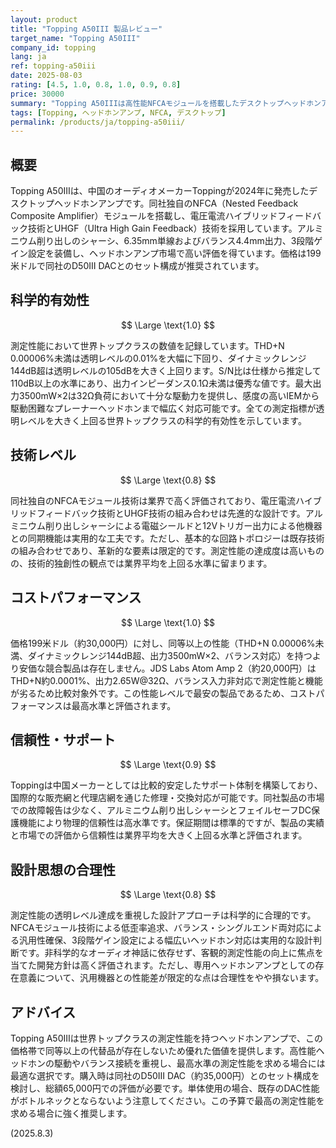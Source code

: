 ```yaml
---
layout: product
title: "Topping A50III 製品レビュー"
target_name: "Topping A50III"
company_id: topping
lang: ja
ref: topping-a50iii
date: 2025-08-03
rating: [4.5, 1.0, 0.8, 1.0, 0.9, 0.8]
price: 30000
summary: "Topping A50IIIは高性能NFCAモジュールを搭載したデスクトップヘッドホンアンプです。THD+N 0.00006%未満、ダイナミックレンジ144dB超、最大出力3500mW×2の優秀な測定性能を実現しています。"
tags: [Topping, ヘッドホンアンプ, NFCA, デスクトップ]
permalink: /products/ja/topping-a50iii/
---
```


## 概要

Topping A50IIIは、中国のオーディオメーカーToppingが2024年に発売したデスクトップヘッドホンアンプです。同社独自のNFCA（Nested Feedback Composite Amplifier）モジュールを搭載し、電圧電流ハイブリッドフィードバック技術とUHGF（Ultra High Gain Feedback）技術を採用しています。アルミニウム削り出しのシャーシ、6.35mm単線およびバランス4.4mm出力、3段階ゲイン設定を装備し、ヘッドホンアンプ市場で高い評価を得ています。価格は199米ドルで同社のD50III DACとのセット構成が推奨されています。

## 科学的有効性

$$ \Large \text{1.0} $$

測定性能において世界トップクラスの数値を記録しています。THD+N 0.00006%未満は透明レベルの0.01%を大幅に下回り、ダイナミックレンジ144dB超は透明レベルの105dBを大きく上回ります。S/N比は仕様から推定して110dB以上の水準にあり、出力インピーダンス0.1Ω未満は優秀な値です。最大出力3500mW×2は32Ω負荷において十分な駆動力を提供し、感度の高いIEMから駆動困難なプレーナーヘッドホンまで幅広く対応可能です。全ての測定指標が透明レベルを大きく上回る世界トップクラスの科学的有効性を示しています。

## 技術レベル

$$ \Large \text{0.8} $$

同社独自のNFCAモジュール技術は業界で高く評価されており、電圧電流ハイブリッドフィードバック技術とUHGF技術の組み合わせは先進的な設計です。アルミニウム削り出しシャーシによる電磁シールドと12Vトリガー出力による他機器との同期機能は実用的な工夫です。ただし、基本的な回路トポロジーは既存技術の組み合わせであり、革新的な要素は限定的です。測定性能の達成度は高いものの、技術的独創性の観点では業界平均を上回る水準に留まります。

## コストパフォーマンス

$$ \Large \text{1.0} $$

価格199米ドル（約30,000円）に対し、同等以上の性能（THD+N 0.00006%未満、ダイナミックレンジ144dB超、出力3500mW×2、バランス対応）を持つより安価な競合製品は存在しません。JDS Labs Atom Amp 2（約20,000円）はTHD+N約0.0001%、出力2.65W@32Ω、バランス入力非対応で測定性能と機能が劣るため比較対象外です。この性能レベルで最安の製品であるため、コストパフォーマンスは最高水準と評価されます。

## 信頼性・サポート

$$ \Large \text{0.9} $$

Toppingは中国メーカーとしては比較的安定したサポート体制を構築しており、国際的な販売網と代理店網を通じた修理・交換対応が可能です。同社製品の市場での故障報告は少なく、アルミニウム削り出しシャーシとフェイルセーフDC保護機能により物理的信頼性は高水準です。保証期間は標準的ですが、製品の実績と市場での評価から信頼性は業界平均を大きく上回る水準と評価されます。

## 設計思想の合理性

$$ \Large \text{0.8} $$

測定性能の透明レベル達成を重視した設計アプローチは科学的に合理的です。NFCAモジュール技術による低歪率追求、バランス・シングルエンド両対応による汎用性確保、3段階ゲイン設定による幅広いヘッドホン対応は実用的な設計判断です。非科学的なオーディオ神話に依存せず、客観的測定性能の向上に焦点を当てた開発方針は高く評価されます。ただし、専用ヘッドホンアンプとしての存在意義について、汎用機器との性能差が限定的な点は合理性をやや損ないます。

## アドバイス

Topping A50IIIは世界トップクラスの測定性能を持つヘッドホンアンプで、この価格帯で同等以上の代替品が存在しないため優れた価値を提供します。高性能ヘッドホンの駆動やバランス接続を重視し、最高水準の測定性能を求める場合には最適な選択です。購入時は同社のD50III DAC（約35,000円）とのセット構成を検討し、総額65,000円での評価が必要です。単体使用の場合、既存のDAC性能がボトルネックとならないよう注意してください。この予算で最高の測定性能を求める場合に強く推奨します。

(2025.8.3)
